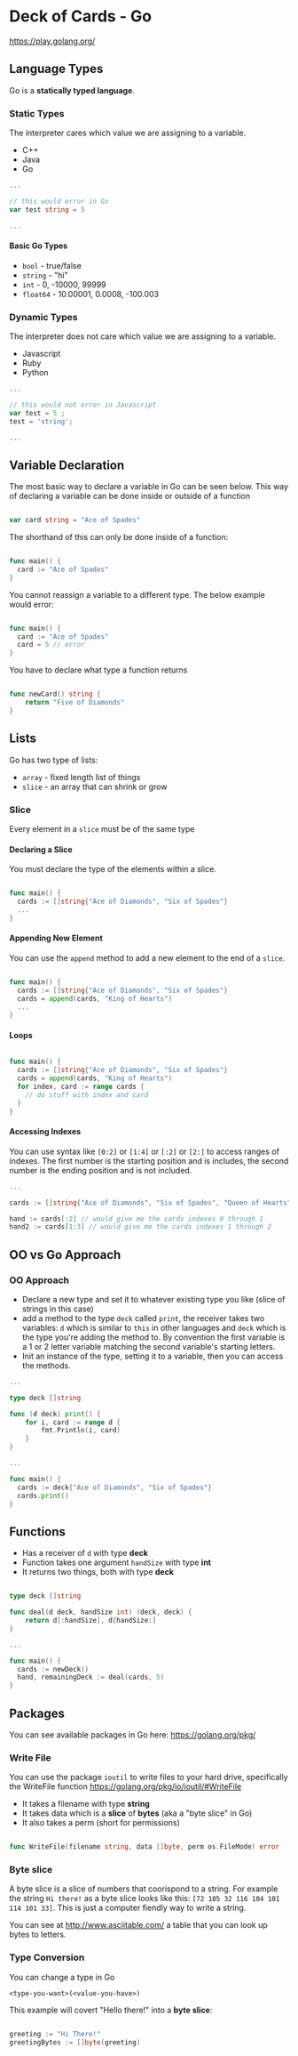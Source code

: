 # Deck of Cards - Go

https://play.golang.org/

## Language Types

Go is a **statically typed language**.

### **Static Types**

The interpreter cares which value we are assigning to a variable.

* C++
* Java
* Go

```go
...

// this would error in Go
var test string = 5 

...
```

#### Basic Go Types

* `bool` - true/false
* `string` - "hi"
* `int` - 0, -10000, 99999
* `float64` - 10.00001, 0.0008, -100.003

### **Dynamic Types**

The interpreter does not care which value we are assigning to a variable.

* Javascript
* Ruby
* Python


```javascript
...

// this would not error in Javascript
var test = 5 ;
test = 'string';

...
```

## Variable Declaration

The most basic way to declare a variable in Go can be seen below. This way of declaring a variable can be done inside or outside of a function

```go

var card string = "Ace of Spades"

```

The shorthand of this can only be done inside of a function:

```go

func main() {
  card := "Ace of Spades"
}

```

You cannot reassign a variable to a different type. The below example would error:

```go

func main() {
  card := "Ace of Spades"
  card = 5 // error
}

```

You have to declare what type a function returns

```go

func newCard() string {
	return "Five of Diamonds"
}

```

## Lists

Go has two type of lists:

* `array` - fixed length list of things
* `slice` - an array that can shrink or grow


### Slice

Every element in a `slice` must be of the same type

#### Declaring a Slice

You must declare the type of the elements within a slice.

```go

func main() {
  cards := []string{"Ace of Diamonds", "Six of Spades"}
  ...
}

```

#### Appending New Element

You can use the `append` method to add a new element to the end of a `slice`.

```go

func main() {
  cards := []string{"Ace of Diamonds", "Six of Spades"}
  cards = append(cards, "King of Hearts")
  ...
}

```

#### Loops

```go

func main() {
  cards := []string{"Ace of Diamonds", "Six of Spades"}
  cards = append(cards, "King of Hearts")
  for index, card := range cards {
    // do stuff with index and card
  }
}

```

#### Accessing Indexes

You can use syntax like `[0:2]` or `[1:4]` or `[:2]` or `[2:]` to access ranges of indexes. The first number is the starting position and is includes, the second number is the ending position and is not included.


```go
...

cards := []string{"Ace of Diamonds", "Six of Spades", "Queen of Hearts"}

hand := cards[:2] // would give me the cards indexes 0 through 1
hand2 := cards[1:3] // would give me the cards indexes 1 through 2

```

## OO vs Go Approach

### OO Approach

* Declare a new type and set it to whatever existing type you like (slice of strings in this case)
* add a method to the type `deck` called `print`, the receiver takes two variables: `d` which is similar to `this` in other languages and `deck` which is the type you're adding the method to. By convention the first variable is a 1 or 2 letter variable matching the second variable's starting letters.
* Init an instance of the type, setting it to a variable, then you can access the methods.

```go
...

type deck []string

func (d deck) print() {
	for i, card := range d {
		fmt.Println(i, card)
	}
}

...

func main() {
  cards := deck{"Ace of Diamonds", "Six of Spades"}
  cards.print()
}

```

## Functions

* Has a receiver of `d` with type **deck**
* Function takes one argument `handSize` with type **int**
* It returns two things, both with type **deck**

```go

type deck []string

func deal(d deck, handSize int) (deck, deck) {
	return d[:handSize], d[handSize:]
}

...

func main() {
  cards := newDeck()
  hand, remainingDeck := deal(cards, 5)
}

```

## Packages

You can see available packages in Go here: https://golang.org/pkg/

### Write File

You can use the package `ioutil` to write files to your hard drive, specifically the WriteFile function https://golang.org/pkg/io/ioutil/#WriteFile

* It takes a filename with type **string**
* It takes data which is a **slice** of **bytes** (aka a "byte slice" in Go)
* It also takes a perm (short for permissions)

```go

func WriteFile(filename string, data []byte, perm os.FileMode) error

```

### Byte slice

A byte slice is a slice of numbers that coorispond to a string. For example the string `Hi there!` as a byte slice looks like this: `[72 105 32 116 104 101 114 101 33]`. This is just a computer fiendly way to write a string.

You can see at http://www.asciitable.com/ a table that you can look up bytes to letters.



### Type Conversion

You can change a type in Go 

`<type-you-want>(<value-you-have>)`

This example will covert "Hello there!" into a **byte slice**:

```go

greeting := "Hi There!"
greetingBytes := []byte(greeting)

```
